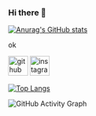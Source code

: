 ### Hi there 👋

[![Anurag's GitHub stats](https://github-readme-stats.vercel.app/api?username=Will-Bee)](https://github.com/anuraghazra/github-readme-stats)


ok






[<img src='https://cdn.jsdelivr.net/npm/simple-icons@3.0.1/icons/github.svg' alt='github' height='40'>](https://github.com/Will-Bee)  [<img src='https://cdn.jsdelivr.net/npm/simple-icons@3.0.1/icons/instagram.svg' alt='instagram' height='40'>](https://www.instagram.com/vilem_bartosek/)  

[![Top Langs](https://github-readme-stats.vercel.app/api/top-langs/?username=Will-Bee)](https://github.com/anuraghazra/github-readme-stats)

![GitHub Activity Graph](https://activity-graph.herokuapp.com/graph?username=Will-Bee)  

